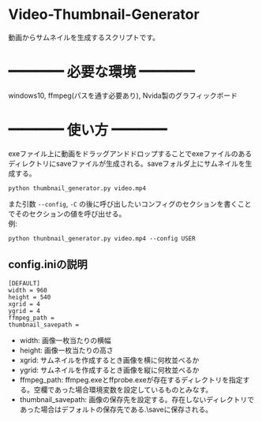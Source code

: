 # Video-Thumbnail-Generator
動画からサムネイルを生成するスクリプトです。 
# ━━━━ 必要な環境 ━━━━  
windows10, ffmpeg(パスを通す必要あり), Nvida製のグラフィックボード
# ━━━━  使い方  ━━━━  
exeファイル上に動画をドラッグアンドドロップすることでexeファイルのあるディレクトリにsaveファイルが生成される。saveフォルダ上にサムネイルを生成する。
```console
python thumbnail_generator.py video.mp4
```
また引数 `--config`, `-C` の後に呼び出したいコンフィグのセクションを書くことでそのセクションの値を呼び出せる。  
例:  
```console
python thunbnail_generator.py video.mp4 --config USER
```

## config.iniの説明
```
[DEFAULT]
width = 960
height = 540
xgrid = 4
ygrid = 4
ffmpeg_path = 
thumbnail_savepath = 
```
- width: 画像一枚当たりの横幅
- height: 画像一枚当たりの高さ
- xgrid: サムネイルを作成するとき画像を横に何枚並べるか
- ygrid: サムネイルを作成するとき画像を縦に何枚並べるか
- ffmpeg_path: ffmpeg.exeとffprobe.exeが存在するディレクトリを指定する。空欄であった場合環境変数を設定しているものとみなす。
- thumbnail_savepath: 画像の保存先を設定する。存在しないディレクトリであった場合はデフォルトの保存先である.\saveに保存される。